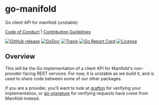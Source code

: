 # go-manifold

Go client API for manifold (unstable)

[Code of Conduct](./.github/CONDUCT.md) |
[Contribution Guidelines](./.github/CONTRIBUTING.md)

[![GitHub release](https://img.shields.io/github/tag/manifoldco/go-manifold.svg?label=latest)](https://github.com/manifoldco/go-manifold/releases)
[![GoDoc](https://img.shields.io/badge/godoc-reference-blue.svg)](https://godoc.org/github.com/manifoldco/go-manifold)
[![Travis](https://img.shields.io/travis/manifoldco/go-manifold/master.svg)](https://travis-ci.org/manifoldco/go-manifold)
[![Go Report Card](https://goreportcard.com/badge/github.com/manifoldco/go-manifold)](https://goreportcard.com/report/github.com/manifoldco/go-manifold)
[![License](https://img.shields.io/badge/license-BSD-blue.svg)](./LICENSE.md)

## Overview

This *will* be the Go implementation of a client API for Manifold's
non-provider facing REST services. For now, it is unstable as we build it, and is
used to share code between some of our other packages.

If you are a provider, you'll want to look at
[grafton](https://github.com/manifoldco/grafton) for verifying your
implementation, or [go-signature](https://github.com/manifoldco/go-signature)
for verifying requests have come from Manifold instead.
